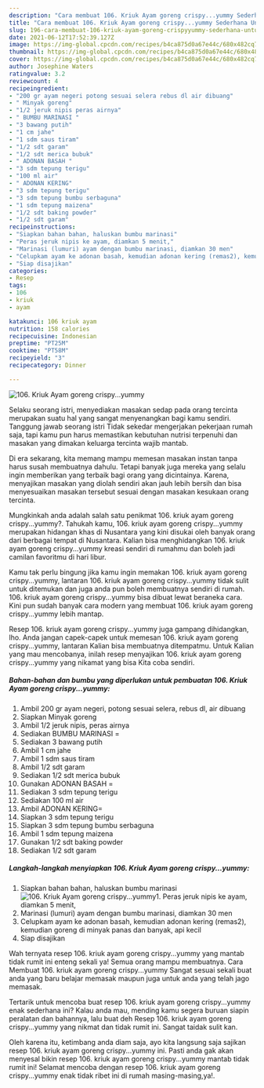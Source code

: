 ```yaml
---
description: "Cara membuat 106. Kriuk Ayam goreng crispy...yummy Sederhana Untuk Jualan"
title: "Cara membuat 106. Kriuk Ayam goreng crispy...yummy Sederhana Untuk Jualan"
slug: 196-cara-membuat-106-kriuk-ayam-goreng-crispyyummy-sederhana-untuk-jualan
date: 2021-06-12T17:52:39.127Z
image: https://img-global.cpcdn.com/recipes/b4ca875d0a67e44c/680x482cq70/106-kriuk-ayam-goreng-crispyyummy-foto-resep-utama.jpg
thumbnail: https://img-global.cpcdn.com/recipes/b4ca875d0a67e44c/680x482cq70/106-kriuk-ayam-goreng-crispyyummy-foto-resep-utama.jpg
cover: https://img-global.cpcdn.com/recipes/b4ca875d0a67e44c/680x482cq70/106-kriuk-ayam-goreng-crispyyummy-foto-resep-utama.jpg
author: Josephine Waters
ratingvalue: 3.2
reviewcount: 4
recipeingredient:
- "200 gr ayam negeri potong sesuai selera rebus dl air dibuang"
- " Minyak goreng"
- "1/2 jeruk nipis peras airnya"
- " BUMBU MARINASI "
- "3 bawang putih"
- "1 cm jahe"
- "1 sdm saus tiram"
- "1/2 sdt garam"
- "1/2 sdt merica bubuk"
- " ADONAN BASAH "
- "3 sdm tepung terigu"
- "100 ml air"
- " ADONAN KERING"
- "3 sdm tepung terigu"
- "3 sdm tepung bumbu serbaguna"
- "1 sdm tepung maizena"
- "1/2 sdt baking powder"
- "1/2 sdt garam"
recipeinstructions:
- "Siapkan bahan bahan, haluskan bumbu marinasi"
- "Peras jeruk nipis ke ayam, diamkan 5 menit,"
- "Marinasi (lumuri) ayam dengan bumbu marinasi, diamkan 30 men"
- "Celupkam ayam ke adonan basah, kemudian adonan kering (remas2), kemudian goreng di minyak panas dan banyak, api kecil"
- "Siap disajikan"
categories:
- Resep
tags:
- 106
- kriuk
- ayam

katakunci: 106 kriuk ayam 
nutrition: 158 calories
recipecuisine: Indonesian
preptime: "PT25M"
cooktime: "PT58M"
recipeyield: "3"
recipecategory: Dinner

---
```



![106. Kriuk Ayam goreng crispy...yummy](https://img-global.cpcdn.com/recipes/b4ca875d0a67e44c/680x482cq70/106-kriuk-ayam-goreng-crispyyummy-foto-resep-utama.jpg)

Selaku seorang istri, menyediakan masakan sedap pada orang tercinta merupakan suatu hal yang sangat menyenangkan bagi kamu sendiri. Tanggung jawab seorang istri Tidak sekedar mengerjakan pekerjaan rumah saja, tapi kamu pun harus memastikan kebutuhan nutrisi terpenuhi dan masakan yang dimakan keluarga tercinta wajib mantab.

Di era  sekarang, kita memang mampu memesan masakan instan tanpa harus susah membuatnya dahulu. Tetapi banyak juga mereka yang selalu ingin memberikan yang terbaik bagi orang yang dicintainya. Karena, menyajikan masakan yang diolah sendiri akan jauh lebih bersih dan bisa menyesuaikan masakan tersebut sesuai dengan masakan kesukaan orang tercinta. 



Mungkinkah anda adalah salah satu penikmat 106. kriuk ayam goreng crispy...yummy?. Tahukah kamu, 106. kriuk ayam goreng crispy...yummy merupakan hidangan khas di Nusantara yang kini disukai oleh banyak orang dari berbagai tempat di Nusantara. Kalian bisa menghidangkan 106. kriuk ayam goreng crispy...yummy kreasi sendiri di rumahmu dan boleh jadi camilan favoritmu di hari libur.

Kamu tak perlu bingung jika kamu ingin memakan 106. kriuk ayam goreng crispy...yummy, lantaran 106. kriuk ayam goreng crispy...yummy tidak sulit untuk ditemukan dan juga anda pun boleh membuatnya sendiri di rumah. 106. kriuk ayam goreng crispy...yummy bisa dibuat lewat beraneka cara. Kini pun sudah banyak cara modern yang membuat 106. kriuk ayam goreng crispy...yummy lebih mantap.

Resep 106. kriuk ayam goreng crispy...yummy juga gampang dihidangkan, lho. Anda jangan capek-capek untuk memesan 106. kriuk ayam goreng crispy...yummy, lantaran Kalian bisa membuatnya ditempatmu. Untuk Kalian yang mau mencobanya, inilah resep menyajikan 106. kriuk ayam goreng crispy...yummy yang nikamat yang bisa Kita coba sendiri.

<!--inarticleads1-->

##### Bahan-bahan dan bumbu yang diperlukan untuk pembuatan 106. Kriuk Ayam goreng crispy...yummy:

1. Ambil 200 gr ayam negeri, potong sesuai selera, rebus dl, air dibuang
1. Siapkan  Minyak goreng
1. Ambil 1/2 jeruk nipis, peras airnya
1. Sediakan  BUMBU MARINASI =
1. Sediakan 3 bawang putih
1. Ambil 1 cm jahe
1. Ambil 1 sdm saus tiram
1. Ambil 1/2 sdt garam
1. Sediakan 1/2 sdt merica bubuk
1. Gunakan  ADONAN BASAH =
1. Sediakan 3 sdm tepung terigu
1. Sediakan 100 ml air
1. Ambil  ADONAN KERING=
1. Siapkan 3 sdm tepung terigu
1. Siapkan 3 sdm tepung bumbu serbaguna
1. Ambil 1 sdm tepung maizena
1. Gunakan 1/2 sdt baking powder
1. Sediakan 1/2 sdt garam




<!--inarticleads2-->

##### Langkah-langkah menyiapkan 106. Kriuk Ayam goreng crispy...yummy:

1. Siapkan bahan bahan, haluskan bumbu marinasi
<img src="https://img-global.cpcdn.com/steps/e79c8f161668f29b/160x128cq70/106-kriuk-ayam-goreng-crispyyummy-langkah-memasak-1-foto.jpg" alt="106. Kriuk Ayam goreng crispy...yummy">1. Peras jeruk nipis ke ayam, diamkan 5 menit,
1. Marinasi (lumuri) ayam dengan bumbu marinasi, diamkan 30 men
1. Celupkam ayam ke adonan basah, kemudian adonan kering (remas2), kemudian goreng di minyak panas dan banyak, api kecil
1. Siap disajikan




Wah ternyata resep 106. kriuk ayam goreng crispy...yummy yang mantab tidak rumit ini enteng sekali ya! Semua orang mampu membuatnya. Cara Membuat 106. kriuk ayam goreng crispy...yummy Sangat sesuai sekali buat anda yang baru belajar memasak maupun juga untuk anda yang telah jago memasak.

Tertarik untuk mencoba buat resep 106. kriuk ayam goreng crispy...yummy enak sederhana ini? Kalau anda mau, mending kamu segera buruan siapin peralatan dan bahannya, lalu buat deh Resep 106. kriuk ayam goreng crispy...yummy yang nikmat dan tidak rumit ini. Sangat taidak sulit kan. 

Oleh karena itu, ketimbang anda diam saja, ayo kita langsung saja sajikan resep 106. kriuk ayam goreng crispy...yummy ini. Pasti anda gak akan menyesal bikin resep 106. kriuk ayam goreng crispy...yummy mantab tidak rumit ini! Selamat mencoba dengan resep 106. kriuk ayam goreng crispy...yummy enak tidak ribet ini di rumah masing-masing,ya!.


